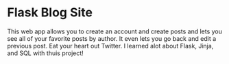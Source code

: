 # Flask Blog Site

This web app allows you to create an account and create posts and lets you see all of your favorite posts by author. It even lets you go back and edit a previous post. Eat your heart out Twitter. I learned alot about Flask, Jinja, and SQL with thuis project!
